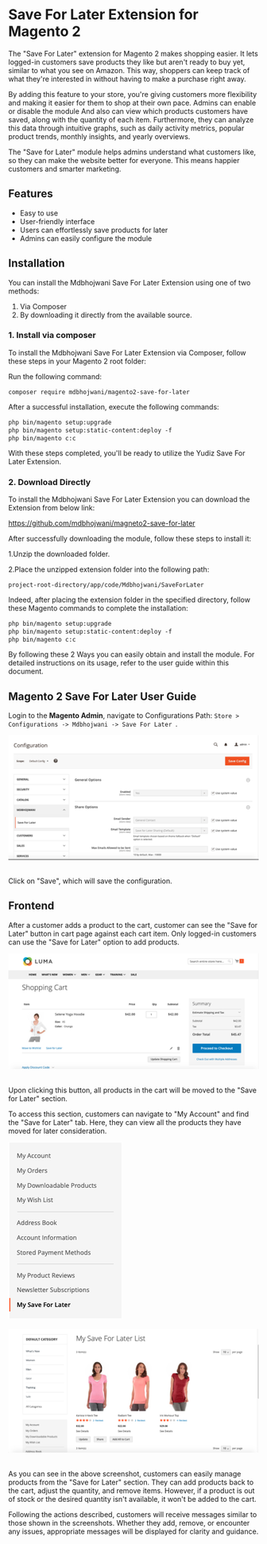 # Save For Later Extension for Magento 2

The "Save For Later" extension for Magento 2 makes shopping easier. It lets logged-in customers save products they like but aren't ready to buy yet, similar to what you see on Amazon. This way, shoppers can keep track of what they're interested in without having to make a purchase right away.

By adding this feature to your store, you're giving customers more flexibility and making it easier for them to shop at their own pace. Admins can enable or disable the module And also can view which products customers have saved, along with the quantity of each item. Furthermore, they can analyze this data through intuitive graphs, such as daily activity metrics, popular product trends, monthly insights, and yearly overviews.

The "Save for Later" module helps admins understand what customers like, so they can make the website better for everyone. This means happier customers and smarter marketing.

## Features

- Easy to use
- User-friendly interface
- Users can effortlessly save products for later
- Admins can easily configure the module

## Installation

You can install the Mdbhojwani Save For Later Extension using one of two methods:
 1. Via Composer 
 2. By downloading it directly from the available source.
 
### 1. Install via composer

To install the Mdbhojwani Save For Later Extension via Composer, follow these steps in  your Magento 2 root folder:

Run the following command:
```shell
composer require mdbhojwani/magento2-save-for-later
```
After a successful installation, execute the following commands:

```shell
php bin/magento setup:upgrade
php bin/magento setup:static-content:deploy -f
php bin/magento c:c
```

With these steps completed, you'll be ready to utilize the Yudiz Save For Later Extension.

### 2. Download Directly

To install the Mdbhojwani Save For Later Extension you can download the Extension from below link:

https://github.com/mdbhojwani/magneto2-save-for-later

After successfully downloading the module, follow these steps to install it:

1.Unzip the downloaded folder.

2.Place the unzipped extension folder into the following path:

```shell
project-root-directory/app/code/Mdbhojwani/SaveForLater
```

Indeed, after placing the extension folder in the specified directory, follow these Magento commands to complete the installation:
```shell
php bin/magento setup:upgrade
php bin/magento setup:static-content:deploy -f
php bin/magento c:c
```

By following these 2 Ways you can easily obtain and install the module. For detailed instructions on its usage, refer to the user guide within this document.

## Magento 2 Save For Later User Guide

Login to the **Magento Admin**, navigate to Configurations
Path: `Store > Configurations -> Mdbhojwani -> Save For Later `.

<div>
    <img src="./assets/1.png" alt="Admin Configurations">
</div><br/>

Click on "Save", which will save the configuration.

## Frontend 

After a customer adds a product to the cart, customer can see the "Save for Later" button in cart page against each cart item.
Only logged-in customers can use the "Save for Later" option to add products.

<div>
    <img src="./assets/2.png" alt="Save For Later Button">
</div><br/>

Upon clicking this button, all products in the cart will be moved to the "Save for Later" section. 

To access this section, customers can navigate to "My Account" and find the "Save for Later" tab. Here, they can view all the products they have moved for later consideration.

<div>
    <img src="./assets/3.png" alt="Save For Later Section">
</div><br/>

<div>
    <img src="./assets/4.png" alt="Save For Later Section">
</div><br/>


As you can see in the above screenshot, customers can easily manage products from the "Save for Later" section. They can add products back to the cart, adjust the quantity, and remove items. However, if a product is out of stock or the desired quantity isn't available, it won't be added to the cart.

Following the actions described, customers will receive messages similar to those shown in the screenshots. Whether they add, remove, or encounter any issues, appropriate messages will be displayed for clarity and guidance.
